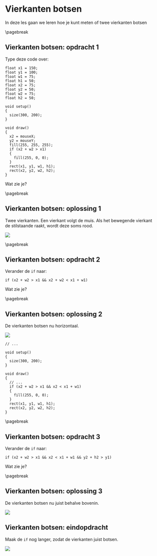 # Vierkanten botsen

In deze les gaan we leren hoe je kunt meten of twee vierkanten botsen

\pagebreak

## Vierkanten botsen: opdracht 1

Type deze code over:

```processing
float x1 = 150;
float y1 = 100;
float w1 = 75;
float h1 = 50;
float x2 = 75;
float y2 = 50;
float w2 = 75;
float h2 = 50;

void setup()
{
  size(300, 200);
}

void draw()
{
  x2 = mouseX;
  y2 = mouseY;
  fill(255, 255, 255);
  if (x2 + w2 > x1)
  {
    fill(255, 0, 0);  
  }
  rect(x1, y1, w1, h1);  
  rect(x2, y2, w2, h2);  
}
```

Wat zie je?

\pagebreak

## Vierkanten botsen: oplossing 1

Twee vierkanten. Een vierkant volgt de muis.
Als het bewegende vierkant de stilstaande raakt, wordt deze soms rood.

![](VierkantenBotsen1.png)

\pagebreak

## Vierkanten botsen: opdracht 2

Verander de `if` naar:

```
if (x2 + w2 > x1 && x2 + w2 < x1 + w1)
```

Wat zie je?

\pagebreak

## Vierkanten botsen: oplossing 2

De vierkanten botsen nu horizontaal.

![](VierkantenBotsen2.png)

```processing
// ...

void setup()
{
  size(300, 200);
}

void draw()
{
  // ...
  if (x2 + w2 > x1 && x2 < x1 + w1)
  {
    fill(255, 0, 0);  
  }
  rect(x1, y1, w1, h1);  
  rect(x2, y2, w2, h2);  
}
```

\pagebreak

## Vierkanten botsen: opdracht 3

Verander de `if` naar:

```
if (x2 + w2 > x1 && x2 < x1 + w1 && y2 + h2 > y1)
```

Wat zie je?

\pagebreak

## Vierkanten botsen: oplossing 3

De vierkanten botsen nu juist behalve bovenin.

![](VierkantenBotsen3.png)

## Vierkanten botsen: eindopdracht

Maak de `if` nog langer, zodat de vierkanten juist botsen.

![](VierkantenBotsenEindopdracht.png)
